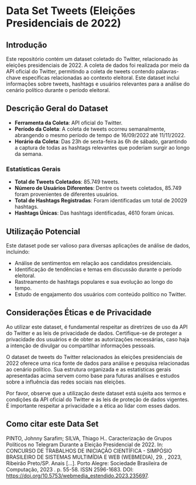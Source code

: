 # Data Set Tweets (Eleições Presidenciais de 2022)

## Introdução

Este repositório contém um dataset coletado do Twitter, relacionado às eleições presidenciais de 2022. A coleta de dados foi realizada por meio da API oficial do Twitter, permitindo a coleta de tweets contendo palavras-chave específicas relacionadas ao contexto eleitoral. Este dataset inclui informações sobre tweets, hashtags e usuários relevantes para a análise do cenário político durante o período eleitoral.

## Descrição Geral do Dataset

- **Ferramenta da Coleta**: API oficial do Twitter.
- **Período da Coleta**: A coleta de tweets ocorreu semanalmente, abrangendo o mesmo período de tempo de 16/09/2022 até 11/11/2022.
- **Horário da Coleta**: Das 23h de sexta-feira às 6h de sábado, garantindo a captura de todas as hashtags relevantes que poderiam surgir ao longo da semana.

### Estatísticas Gerais

- **Total de Tweets Coletados**: 85.749 tweets.
- **Número de Usuários Diferentes**: Dentre os tweets coletados, 85.749 foram provenientes de diferentes usuários.
- **Total de Hashtags Registradas**: Foram identificadas um total de 20029 hashtags.
- **Hashtags Únicas**: Das hashtags identificadas, 4610 foram únicas.

## Utilização Potencial

Este dataset pode ser valioso para diversas aplicações de análise de dados, incluindo:

- Análise de sentimentos em relação aos candidatos presidenciais.
- Identificação de tendências e temas em discussão durante o período eleitoral.
- Rastreamento de hashtags populares e sua evolução ao longo do tempo.
- Estudo de engajamento dos usuários com conteúdo político no Twitter.

## Considerações Éticas e de Privacidade

Ao utilizar este dataset, é fundamental respeitar as diretrizes de uso da API do Twitter e as leis de privacidade de dados. Certifique-se de proteger a privacidade dos usuários e de obter as autorizações necessárias, caso haja a intenção de divulgar ou compartilhar informações pessoais.

O dataset de tweets do Twitter relacionados às eleições presidenciais de 2022 oferece uma rica fonte de dados para análise e pesquisa relacionadas ao cenário político. Sua estrutura organizada e as estatísticas gerais apresentadas acima servem como base para futuras análises e estudos sobre a influência das redes sociais nas eleições.

Por favor, observe que a utilização deste dataset está sujeita aos termos e condições da API oficial do Twitter e às leis de proteção de dados vigentes. É importante respeitar a privacidade e a ética ao lidar com esses dados.

## Como citar este Data Set

PINTO, Johnny Sarafim; SILVA, Thiago H.. Caracterização de Grupos Políticos no Telegram Durante a Eleição Presidencial de 2022. In: CONCURSO DE TRABALHOS DE INICIAÇÃO CIENTÍFICA - SIMPÓSIO BRASILEIRO DE SISTEMAS MULTIMÍDIA E WEB (WEBMEDIA), 29. , 2023, Ribeirão Preto/SP. Anais [...]. Porto Alegre: Sociedade Brasileira de Computação, 2023 . p. 55-58. ISSN 2596-1683. DOI: https://doi.org/10.5753/webmedia_estendido.2023.235697.
